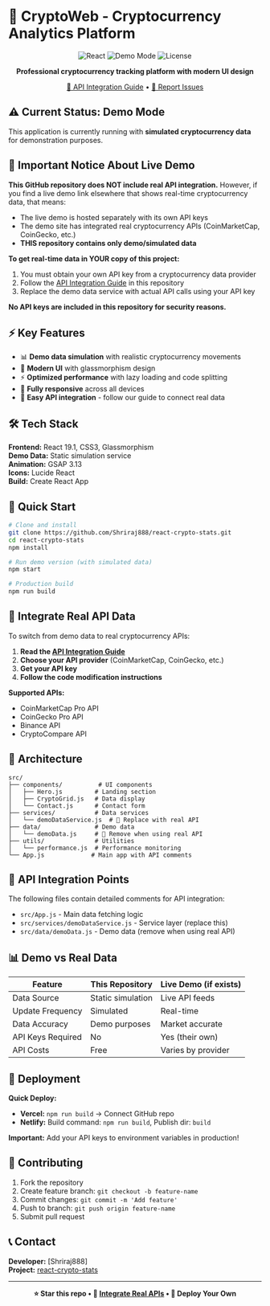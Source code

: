 # 🚀 CryptoWeb - Cryptocurrency Analytics Platform

<div align="center">

![React](https://img.shields.io/badge/React-19.1-61DAFB?style=flat-square&logo=react)
![Demo Mode](https://img.shields.io/badge/Status-Demo_Mode-orange?style=flat-square)
![License](https://img.shields.io/badge/License-MIT-blue?style=flat-square)

**Professional cryptocurrency tracking platform with modern UI design**

[🔑 API Integration Guide](./API_INTEGRATION.md) • [🐛 Report Issues](https://github.com/Shriraj888/react-crypto-stats/issues)

</div>

## ⚠️ Current Status: Demo Mode

This application is currently running with **simulated cryptocurrency data** for demonstration purposes.

## 🚨 Important Notice About Live Demo

**This GitHub repository does NOT include real API integration.** However, if you find a live demo link elsewhere that shows real-time cryptocurrency data, that means:

- The live demo is hosted separately with its own API keys
- The demo site has integrated real cryptocurrency APIs (CoinMarketCap, CoinGecko, etc.)
- **THIS repository contains only demo/simulated data**

**To get real-time data in YOUR copy of this project:**
1. You must obtain your own API key from a cryptocurrency data provider
2. Follow the [API Integration Guide](./API_INTEGRATION.md) in this repository
3. Replace the demo data service with actual API calls using your API key

**No API keys are included in this repository for security reasons.**

## ⚡ Key Features

- 📊 **Demo data simulation** with realistic cryptocurrency movements
- 🎨 **Modern UI** with glassmorphism design
- ⚡ **Optimized performance** with lazy loading and code splitting
- 📱 **Fully responsive** across all devices
- 🔧 **Easy API integration** - follow our guide to connect real data

## 🛠️ Tech Stack

**Frontend:** React 19.1, CSS3, Glassmorphism  
**Demo Data:** Static simulation service  
**Animation:** GSAP 3.13  
**Icons:** Lucide React  
**Build:** Create React App  

## 🚀 Quick Start

```bash
# Clone and install
git clone https://github.com/Shriraj888/react-crypto-stats.git
cd react-crypto-stats
npm install

# Run demo version (with simulated data)
npm start

# Production build
npm run build
```

## 🔑 Integrate Real API Data

To switch from demo data to real cryptocurrency APIs:

1. **Read the [API Integration Guide](./API_INTEGRATION.md)**
2. **Choose your API provider** (CoinMarketCap, CoinGecko, etc.)
3. **Get your API key**
4. **Follow the code modification instructions**

**Supported APIs:**
- CoinMarketCap Pro API
- CoinGecko Pro API  
- Binance API
- CryptoCompare API

## 📁 Architecture

```
src/
├── components/          # UI components
│   ├── Hero.js         # Landing section
│   ├── CryptoGrid.js   # Data display
│   └── Contact.js      # Contact form
├── services/           # Data services
│   └── demoDataService.js  # 🔑 Replace with real API
├── data/               # Demo data
│   └── demoData.js     # 🔑 Remove when using real API
├── utils/              # Utilities
│   └── performance.js  # Performance monitoring
└── App.js             # Main app with API comments
```

## 🔧 API Integration Points

The following files contain detailed comments for API integration:

- `src/App.js` - Main data fetching logic
- `src/services/demoDataService.js` - Service layer (replace this)
- `src/data/demoData.js` - Demo data (remove when using real API)

## 📊 Demo vs Real Data

| Feature | This Repository | Live Demo (if exists) |
|---------|-----------------|----------------------|
| Data Source | Static simulation | Live API feeds |
| Update Frequency | Simulated | Real-time |
| Data Accuracy | Demo purposes | Market accurate |
| API Keys Required | No | Yes (their own) |
| API Costs | Free | Varies by provider |

## 🚀 Deployment

**Quick Deploy:**
- **Vercel:** `npm run build` → Connect GitHub repo
- **Netlify:** Build command: `npm run build`, Publish dir: `build`

**Important:** Add your API keys to environment variables in production!

## 🤝 Contributing

1. Fork the repository
2. Create feature branch: `git checkout -b feature-name`
3. Commit changes: `git commit -m 'Add feature'`
4. Push to branch: `git push origin feature-name`
5. Submit pull request

## 📞 Contact

**Developer:** [Shriraj888]  
**Project:** [react-crypto-stats](https://github.com/Shriraj888/react-crypto-stats)

---

<div align="center">

**⭐ Star this repo • 🔑 [Integrate Real APIs](./API_INTEGRATION.md) • 🚀 Deploy Your Own**

</div>
